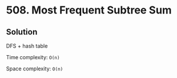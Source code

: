 # 508. Most Frequent Subtree Sum

## Solution

DFS + hash table

Time complexity: `O(n)`

Space complexity: `O(n)`
